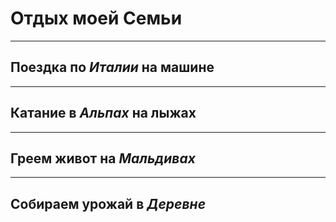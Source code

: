 # __Отдых моей Семьи__

---
## Поездка по *Италии* на машине

---
## Катание в *Альпах* на лыжах
 
---
## Греем живот на *Мальдивах*

---
## Собираем урожай в *Деревне*

